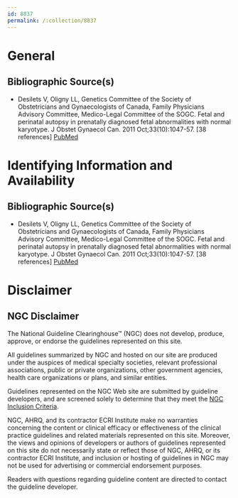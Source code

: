 ```yaml
---
id: 8837
permalink: /:collection/8837
---
```


# General

## Bibliographic Source(s)

- Desilets V, Oligny LL, Genetics Committee of the Society of Obstetricians and Gynaecologists of Canada, Family Physicians Advisory Committee, Medico-Legal Committee of the SOGC. Fetal and perinatal autopsy in prenatally diagnosed fetal abnormalities with normal karyotype. J Obstet Gynaecol Can. 2011 Oct;33(10):1047-57. [38 references] [ PubMed ](http://www.ncbi.nlm.nih.gov/entrez/query.fcgi?cmd=Retrieve&db=pubmed&dopt=Abstract&list_uids=22014783)

# Identifying Information and Availability

## Bibliographic Source(s)

- Desilets V, Oligny LL, Genetics Committee of the Society of Obstetricians and Gynaecologists of Canada, Family Physicians Advisory Committee, Medico-Legal Committee of the SOGC. Fetal and perinatal autopsy in prenatally diagnosed fetal abnormalities with normal karyotype. J Obstet Gynaecol Can. 2011 Oct;33(10):1047-57. [38 references] [ PubMed ](http://www.ncbi.nlm.nih.gov/entrez/query.fcgi?cmd=Retrieve&db=pubmed&dopt=Abstract&list_uids=22014783)

# Disclaimer

## NGC Disclaimer

The National Guideline Clearinghouse™ (NGC) does not develop, produce, approve, or endorse the guidelines represented on this site.

All guidelines summarized by NGC and hosted on our site are produced under the auspices of medical specialty societies, relevant professional associations, public or private organizations, other government agencies, health care organizations or plans, and similar entities.

Guidelines represented on the NGC Web site are submitted by guideline developers, and are screened solely to determine that they meet the [NGC Inclusion Criteria](/help-and-about/summaries/inclusion-criteria).

NGC, AHRQ, and its contractor ECRI Institute make no warranties concerning the content or clinical efficacy or effectiveness of the clinical practice guidelines and related materials represented on this site. Moreover, the views and opinions of developers or authors of guidelines represented on this site do not necessarily state or reflect those of NGC, AHRQ, or its contractor ECRI Institute, and inclusion or hosting of guidelines in NGC may not be used for advertising or commercial endorsement purposes.

Readers with questions regarding guideline content are directed to contact the guideline developer.

